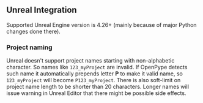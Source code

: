 ## Unreal Integration

Supported Unreal Engine version is 4.26+ (mainly because of major Python changes done there).

### Project naming
Unreal doesn't support project names starting with non-alphabetic character. So names like `123_myProject` are
invalid. If OpenPype detects such name it automatically prepends letter **P** to make it valid name, so `123_myProject`
will become `P123_myProject`. There is also soft-limit on project name length to be shorter than 20 characters.
Longer names will issue warning in Unreal Editor that there might be possible side effects.